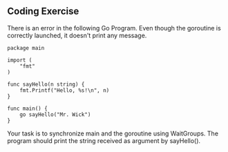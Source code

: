 ## Coding Exercise

There is an error in the following Go Program. Even though the goroutine is correctly launched, it doesn't print any message.

    package main
     
    import (
        "fmt"
    )
     
    func sayHello(n string) {
        fmt.Printf("Hello, %s!\n", n)
    }
     
    func main() {
        go sayHello("Mr. Wick")
    }

Your task is to synchronize main and the goroutine using WaitGroups. The program should print the string received as argument by sayHello().